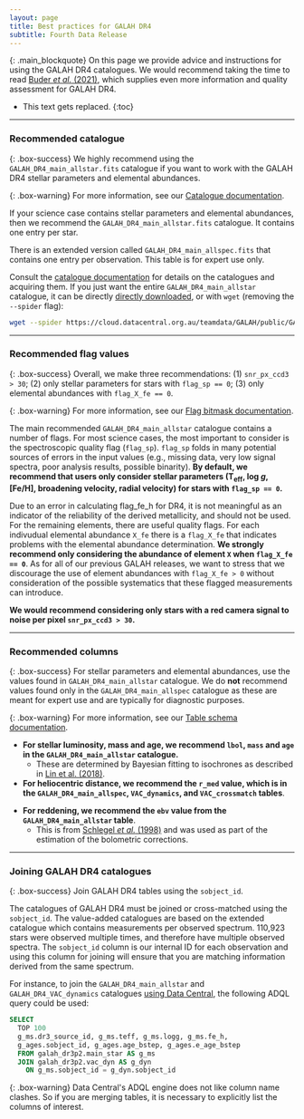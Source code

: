 ```yaml
---
layout: page
title: Best practices for GALAH DR4
subtitle: Fourth Data Release
---
```



{: .main_blockquote}
On this page we provide advice and instructions for using the GALAH DR4 catalogues. We would recommend taking the time to read [Buder *et al.* (2021)](https://doi.org/10.1093/mnras/stab1242), which supplies even more information and quality assessment for GALAH DR4. 

* This text gets replaced.
{:toc}

---

### Recommended catalogue

{: .box-success}
We highly recommend using the `GALAH_DR4_main_allstar.fits` catalogue if you want to work with the GALAH DR4 stellar parameters and elemental abundances.

{: .box-warning}
For more information, see our [Catalogue documentation](/dr4/the_catalogues).

If your science case contains stellar parameters and elemental abundances, then we recommend the `GALAH_DR4_main_allstar.fits` catalogue. It contains one entry per star.

There is an extended version called `GALAH_DR4_main_allspec.fits` that contains one entry per observation. This table is for expert use only.

Consult the [catalogue documentation](/dr4/the_catalogues) for details on the catalogues and acquiring them. If you just want the entire `GALAH_DR4_main_allstar` catalogue, it can be directly [directly downloaded](https://cloud.datacentral.org.au/teamdata/GALAH/public/GALAH_DR4/catalogs/), or with `wget` (removing the `--spider` flag):

```bash
wget --spider https://cloud.datacentral.org.au/teamdata/GALAH/public/GALAH_DR4/catalogs/GALAH_DR4_main_allstar.fits
```

---

### Recommended flag values

{: .box-success}
Overall, we make three recommendations: (1) `snr_px_ccd3 > 30`; (2) only stellar parameters for stars with `flag_sp == 0`; (3) only elemental abundances with `flag_X_fe == 0`.

{: .box-warning}
For more information, see our [Flag bitmask documentation](/dr4/flags).

The main recommended `GALAH_DR4_main_allstar` catalogue contains a number of flags. For most science cases, the most important to consider is the spectroscopic quality flag (`flag_sp`). `flag_sp` folds in many potential sources of errors in the input values (e.g., missing data, very low signal spectra, poor analysis results, possible binarity). **By default, we recommend that users only consider stellar parameters (T<sub>eff</sub>, log *g*, [Fe/H], broadening velocity, radial velocity) for stars with `flag_sp == 0`.**

Due to an error in calculating flag_fe_h for DR4, it is not meaningful as an indicator of the reliability of the derived metallicity, and should not be used. For the remaining elements, there are useful quality flags. For each indivudual elemental abundance `X_fe` there is a `flag_X_fe` that indicates problems with the elemental abundance determination. **We strongly recommend only considering the abundance of element `X` when `flag_X_fe == 0`**. As for all of our previous GALAH releases, we want to stress that we discourage the use of element abundances with `flag_X_fe > 0` without consideration of the possible systematics that these flagged measurements can introduce.

**We would recommend considering only stars with a red camera signal to noise per pixel `snr_px_ccd3 > 30`.**

---

### Recommended columns

{: .box-success}
For stellar parameters and elemental abundances, use the values found in `GALAH_DR4_main_allstar` catalogue. We do **not** recommend values found only in the `GALAH_DR4_main_allspec` catalogue as these are meant for expert use and are typically for diagnostic purposes.

{: .box-warning}
For more information, see our [Table schema documentation](/dr4/table_schema).
<!---
In the catalogues that constitute GALAH DR4, for many parameters we provide only one value, e.g., for the overall α-element abundance there is just `alpha_fe`. However, some parameters have multiple values calculated by different methods. In this section, we discuss these parameters and in most cases make a recommendation on the value to use.
--->
* **For stellar luminosity, mass and age, we recommend `lbol`, `mass` and `age` in the `GALAH_DR4_main_allstar` catalogue.**
    - These are determined by Bayesian fitting to isochrones as described in [Lin et al. (2018)](https://ui.adsabs.harvard.edu/abs/2018MNRAS.477.2966L/abstract).
* **For heliocentric distance, we recommend the `r_med` value, which is in the `GALAH_DR4_main_allspec`, `VAC_dynamics`, and `VAC_crossmatch` tables**.
<!---
    - `distance_bstep` was calculated as part of the estimation of age, mass, radius etc found in the `GALAH_DR3_VAC_ages_v2` catalogue.
    - `distance_bstep` was used for the vast majority of stars (96 per cent) in the calculation of Galactic kinematic and dynamic parameters in `GALAH_DR3_VAC_dynamics_v2`. For the other 4 per cent of the stars we mostly use the photogeometric distances `r_med_photogeo` in the `GALAH_DR3_VAC_GaiaEDR3_v2` table as calculated by [Bailer-Jones *et al.* (2020)](https://doi.org/10.3847/1538-3881/abd806). The distance used for a given spectrum is provided by the `use_dist_flag` in the `GALAH_DR3_VAC_dynamics_v2` table.
    --->
* **For reddening, we recommend the `ebv` value from the `GALAH_DR4_main_allstar` table**.
    - This is from [Schlegel *et al.* (1998)](https://doi.org/10.1086/305772) and was used as part of the estimation of the bolometric corrections.
<!---
* Distinct from the iron abundance ([Fe/H]) calculated from the spectra, the `GALAH_DR3_VAC_ages_v2` table includes the initial and current metallicity of the star (`meh_ini_bstep` and `meh_act_bstep`) as calculated by BSTEP. These values were not used as part of the abundance analysis.

This table summarizies the parameters in GALAH DR4 for which there are multiple values for a given star. We have bolded our recommended column.

| Parameter and<br/>recommended value | `main_allstar` | `main_allspec` | `VAC_ages` | `VAC_rv` | `VAC_GaiaEDR3` |
| :------ |:--- | :--- | :------ |:--- | :--- | :--- |
| Radial velocity:<br/>**`rv_galah`** | **`rv_galah`**,<br/>`rv_gaia_dr2` | **`rv_galah`**,<br/>`rv_gaia_dr2`,<br/>`rv_guess`,<br/>`rv_5854`,<br/>`rv_6708`,<br/>`rv_6722` |  | **`rv_galah`**,<br/>`rv_sme_v2`,<br/>`rv_sme_v1`,<br/>`rv_obst`,<br/>`rv_nogr_obst`,<br/>`dr2_radial_velocity` | `dr2_radial_velocity` |
| Effective Temperature:<br/>**`teff`** | **`teff`**,<br/>`irfm_teff` | **`teff`**,<br/>`irfm_teff`,<br/>`init_teff`,<br/>`teff_guess` | `teff_bstep` |  |  |
| Surface gravity:<br/>**`logg`** | **`logg`** | **`logg`**,<br/>`init_logg`,<br/>`logg_guess` | `logg_bstep` |  |  |
| [Fe/H]:<br/>**`fe_h`** |  **`fe_h`**,<br/>`fe_h_atmo` |  **`fe_h`**,<br/>`fe_h_atmo`,<br/>`init_fe_h_atmo`,<br/>`feh_guess` |  |  |  |
| Broadening velocity:<br/>**`vbroad`** | **`vbroad`**  | **`vbroad`**,<br/>`init_vbroad` |  |  |  |
| Stellar luminosity:<br/>**`log_lum_bstep`** |  | `lbol` | **`log_lum_bstep`** |  |  |
| Stellar mass:<br/>**`m_act_bstep`** |  | `mass` | **`m_act_bstep`**,<br/>`m_ini_bstep` |  |  |
| Stellar age:<br/>**`age_bstep`** |  | `age` | **`age_bstep`** |  |  |
| Distance:<br/>**`distance_bstep`** | `r_est_dr2` | `r_est_dr2` | **`distance_bstep`** |  | `r_med_geo`,<br/>`r_med_photogeo` |
| E(B-V):<br/>**`ebv`** | **`ebv`**,<br/>`irfm_ebv` | **`ebv`**,<br/>`irfm_ebv` | `ebv_bstep` |  |  |
| Parallax  | `parallax_dr2` | `parallax_dr2` |  |  | `parallax`,<br/>`parallax_corr` |
| Metallicity |  |  | `meh_act_bstep`,<br/>`meh_ini_bstep` |  |  |
--->

---

### Joining GALAH DR4 catalogues

{: .box-success}
Join GALAH DR4 tables using the `sobject_id`.

The catalogues of GALAH DR4 must be joined or cross-matched using the `sobject_id`. The value-added catalogues are based on the extended catalogue which contains measurements per observed spectrum. 110,923 stars were observed multiple times, and therefore have multiple observed spectra. The `sobject_id` column is our internal ID for each observation and using this column for joining will ensure that you are matching information derived from the same spectrum.

For instance, to join the `GALAH_DR4_main_allstar` and `GALAH_DR4_VAC_dynamics` catalogues [using Data Central](https://datacentral.org.au/services/query/), the following ADQL query could be used:

```sql
SELECT
  TOP 100
  g_ms.dr3_source_id, g_ms.teff, g_ms.logg, g_ms.fe_h,
  g_ages.sobject_id, g_ages.age_bstep, g_ages.e_age_bstep
  FROM galah_dr3p2.main_star AS g_ms
  JOIN galah_dr3p2.vac_dyn AS g_dyn
  	ON g_ms.sobject_id = g_dyn.sobject_id
```

{: .box-warning}
Data Central's ADQL engine does not like column name clashes. So if you are merging tables, it is necessary to explicitly list the columns of interest.
